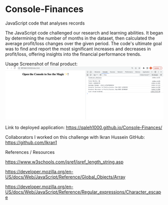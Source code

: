 # Console-Finances

JavaScript code that analyses records

The JavaScript code challenged our research and learning abilities. It began by determining the number of months in the dataset, then calculated the average profit/loss changes over the given period. The code's ultimate goal was to find and report the most significant increases and decreases in profit/loss, offering insights into the financial performance trends.

Usage
Screenshot of final product:
![Boostrap portfolio demo](./starter/Screenshot%202023-10-24%20at%2016.03.54.png)

Link to deployed application: https://qaleh1000.github.io/Console-Finances/

Collaborators
I worked on this challenge with Ikran Hussein GitHub: https://github.com/Ikran1

References / Resources

https://www.w3schools.com/jsref/jsref_length_string.asp

https://developer.mozilla.org/en-US/docs/Web/JavaScript/Reference/Global_Objects/Array

https://developer.mozilla.org/en-US/docs/Web/JavaScript/Reference/Regular_expressions/Character_escape
